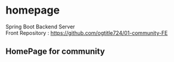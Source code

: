 # homepage
Spring Boot Backend Server</br>
Front Repository : https://github.com/ogtitle724/01-community-FE

## HomePage for community

